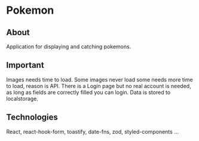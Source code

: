 # Pokemon


## About
Application for displaying and catching pokemons.

## Important
Images needs time to load.
Some images never load some needs more time to load, reason is API.
There is a Login page but no real account is needed, as long as fields are correctly filled you can login.
Data is stored to localstorage.

## Technologies 
React, react-hook-form, toastify, date-fns, zod, styled-components ...

